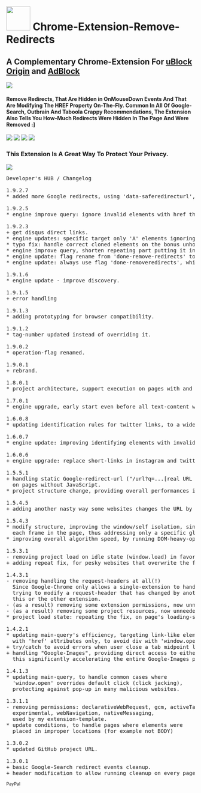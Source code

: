 <h1> <img src="resources/icon.png" height="64" width="64"/> Chrome-Extension-Remove-Redirects</h1>

<h2>A Complementary Chrome-Extension For <a href="https://chrome.google.com/webstore/detail/cjpalhdlnbpafiamejdnhcphjbkeiagm">uBlock Origin</a> and <a href="https://chrome.google.com/webstore/detail/gighmmpiobklfepjocnamgkkbiglidom">AdBlock</a></h2>

<img src="resources/screenshot_1.png"/>

<h4>Remove Redirects, That Are Hidden in OnMouseDown Events And That Are Modifying The HREF Property On-The-Fly. Common In All Of Google-Search, Outbrain And Taboola Crappy Recommendations, The Extension Also Tells You How-Much Redirects Were Hidden In The Page And Were Removed :]</h4>

<img src="resources/screenshot_2.png"/>
<img src="resources/screenshot_3.png"/>
<img src="resources/screenshot_4.png"/>
<img src="resources/screenshot_5.png"/>

<h3>This Extension Is A Great Way To Protect Your Privacy.</h3>

<img src="resources/screenshot_6.png"/>

<pre>
Developer's HUB / Changelog

1.9.2.7
* added more Google redirects, using 'data-saferedirecturl', I might be reverting this one since it is used in gmail, and might actually be a valid way of protection, but then again so is proper antivirus, using opendns/google-dns and applying common-sense, so google do not have a valid point, ..really.. of modifying links in one's emails' body..

1.9.2.5
* engine improve query: ignore invalid elements with href that is not a real-url (such as onces starting with 'javascript:').

1.9.2.3
+ get disqus direct links.
* engine updates: specific target only 'A' elements ignoring other elements with href attributes.
* typo fix: handle correct cloned elements on the bonus unhook events part.
* engine improve query, shorten repeating part putting it in a 'glue' variable.
* engine update: flag rename from 'done-remove-redirects' to 'done-removeredirects' convention.
* engine update: always use flag 'done-removeredirects', which makes sure element handled once, only new elements rediscovered (which means javascript re-modified elements might not re-cured.. :/ but it will make the overall engine quicker to discover only new stuff!!).

1.9.1.6
* engine update - improve discovery.

1.9.1.5
+ error handling

1.9.1.3
* adding prototyping for browser compatibility.

1.9.1.2
* tag-number updated instead of overriding it.

1.9.0.2
* operation-flag renamed.

1.9.0.1
+ rebrand.

1.8.0.1
* project architecture, support execution on pages with and without JavaScript support, no code-duplication using the scope of the chrome-extension.

1.7.0.1
* engine upgrade, early start even before all text-content written (for large pages). including improved heuristics on every rule, especially for pages with no-javascript, and asynchronous code-block execution after DOM-nodes modifications.

1.6.0.8
* updating identification rules for twitter links, to a wider match, include a fix for URLs with a missing protocol.

1.6.0.7
* engine update: improving identifying elements with invalid-href attribute.

1.6.0.6
+ engine upgrade: replace short-links in instagram and twitter ("t.co/...") with real-links!

1.5.5.1
+ handling static Google-redirect-url ("/url?q=...[real URL here]...&...") used (usually)
  on pages without JavaScript.
* project structure change, providing overall performances improvement.

1.5.4.5
+ adding another nasty way some websites changes the URL by directly modifying window.location.

1.5.4.3
* modify structure, improving the window/self isolation, since the algorithm runs in
  each frame in the page, thus addressing only a specific global-scope.
* improving overall algorithm speed, by running DOM-heavy-operations on synchronously-pool.

1.5.3.1
- removing project load on idle state (window.load) in favor of end state (DOMContentLoaded) 
+ adding repeat fix, for pesky websites that overwrite the fix :]

1.4.3.1
- removing handling the request-headers at all(!)
  Since Google-Chrome only allows a single-extension to handle each header(s),
  trying to modify a request-header that has changed by another extension will either break
  this or the other extension.
- (as a result) removing some extension permissions, now unneeded.
- (as a result) removing some project resources, now unneeded.
* project load state: repeating the fix, on page's loading-states, for dynamic websites.

1.4.2.1
* updating main-query's efficiency, targeting link-like elements,
  with 'href' attributes only, to avoid div with 'window.open' actions.
+ try/catch to avoid errors when user close a tab midpoint loading, on header-modification phase.
+ handling "Google-Images", providing direct access to either original page or original image,
  this significantly accelerating the entire Google-Images page! hurrah!

1.4.1.3
* updating main-query, to handle common cases where 
  'window.open' overrides default click (click jacking),
  protecting against pop-up in many malicious websites.

1.3.1.1
- removing permissions: declarativeWebRequest, gcm, activeTab,
  experimental, webNavigation, nativeMessaging, 
  used by my extension-template.
* update conditions, to handle pages where elements were 
  placed in improper locations (for example not BODY)

1.3.0.2
* updated GitHub project URL.

1.3.0.1
+ basic Google-Search redirect events cleanup.
+ header modification to allow running cleanup on every page.
</pre>

<sub><a target="_blank" href="https://paypal.me/e1adkarak0" rel="nofollow"><img src="https://www.paypalobjects.com/webstatic/mktg/Logo/pp-logo-100px.png" width="60" height="16" border="0" alt="PayPal Donation"></a></sub>